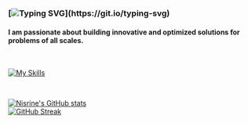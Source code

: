### [![Typing SVG](https://readme-typing-svg.demolab.com?font=Fira+Code&pause=1000&color=7FA6F8&width=435&lines=Hi%2C+I'm+Nisrine.)](https://git.io/typing-svg)

#### I am passionate about building innovative and optimized solutions for problems of all scales. 
<!-- <img src="https://github.githubassets.com/images/mona-whisper.gif" width="40"> -->
</br>


[![My Skills](https://skillicons.dev/icons?i=js,python,java,react,nodejs,mysql,flask,mongodb,html,css,bootstrap,jquery,spring,git,aws)](https://skillicons.dev)

</br>

[![Nisrine's GitHub stats](https://github-readme-stats.vercel.app/api?username=nisrinekane)](https://github.com/nisrinekane/github-readme-stats)
</br>
[![GitHub Streak](https://github-readme-streak-stats.herokuapp.com?user=nisrinekane&theme=blueberry)](https://git.io/streak-stats)

